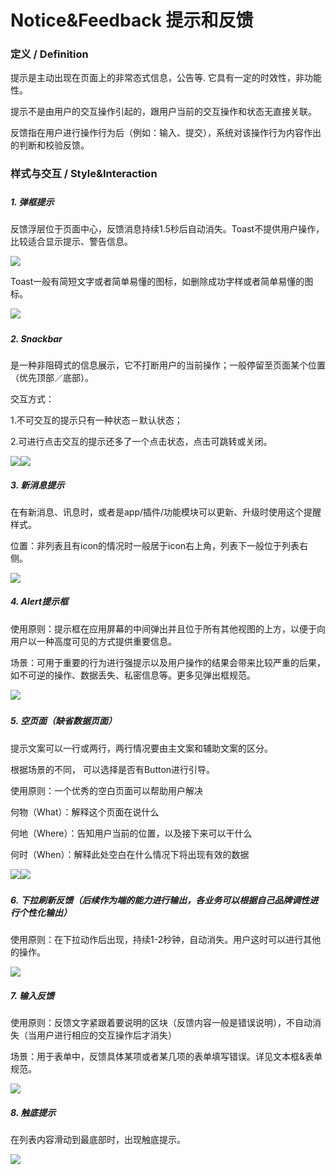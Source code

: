 # Notice&Feedback 提示和反馈

### 

### 定义 / Definition

提示是主动出现在页面上的非常态式信息，公告等. 它具有一定的时效性，非功能性。

提示不是由用户的交互操作引起的，跟用户当前的交互操作和状态无直接关联。

反馈指在用户进行操作行为后（例如：输入、提交），系统对该操作行为内容作出的判断和校验反馈。

### 

### 样式与交互 / Style&Interaction

##### 

##### 1. 弹框提示

反馈浮层位于页面中心，反馈消息持续1.5秒后自动消失。Toast不提供用户操作，比较适合显示提示、警告信息。

![](/assets/notice1.png)



Toast一般有简短文字或者简单易懂的图标，如删除成功字样或者简单易懂的图标。

![](/assets/notice2.png)

##### 

##### 2. Snackbar

是一种非阻碍式的信息展示，它不打断用户的当前操作；一般停留至页面某个位置（优先顶部／底部）。

交互方式：

1.不可交互的提示只有一种状态－默认状态；

2.可进行点击交互的提示还多了一个点击状态，点击可跳转或关闭。

![](/assets/notice3.png)![](/assets/notice4.png)

##### 3. 新消息提示

在有新消息、讯息时，或者是app/插件/功能模块可以更新、升级时使用这个提醒样式。

位置：非列表且有icon的情况时一般居于icon右上角，列表下一般位于列表右侧。

![](/assets/notice5.png)

##### 4. Alert提示框

使用原则：提示框在应用屏幕的中间弹出并且位于所有其他视图的上方，以便于向用户以一种高度可见的方式提供重要信息。

场景：可用于重要的行为进行强提示以及用户操作的结果会带来比较严重的后果，如不可逆的操作、数据丢失、私密信息等。更多见弹出框规范。



![](/assets/notice6.png)

##### 

##### 5. 空页面（缺省数据页面）

提示文案可以一行或两行，两行情况要由主文案和辅助文案的区分。

根据场景的不同， 可以选择是否有Button进行引导。



使用原则：一个优秀的空白页面可以帮助用户解决

何物（What）：解释这个页面在说什么

何地（Where）：告知用户当前的位置，以及接下来可以干什么

何时（When）：解释此处空白在什么情况下将出现有效的数据

![](/assets/notice7.png)![](/assets/notice8.png)

##### 

##### 6. 下拉刷新反馈（后续作为端的能力进行输出，各业务可以根据自己品牌调性进行个性化输出）

使用原则：在下拉动作后出现，持续1-2秒钟，自动消失。用户这时可以进行其他的操作。

![](/assets/notice9.png)

##### 7. 输入反馈

使用原则：反馈文字紧跟着要说明的区块（反馈内容一般是错误说明），不自动消失（当用户进行相应的交互操作后才消失）

场景：用于表单中，反馈具体某项或者某几项的表单填写错误。详见文本框&表单规范。

![](/assets/notice10.png)

##### 8. 触底提示

在列表内容滑动到最底部时，出现触底提示。

![](/assets/notice11.png)


